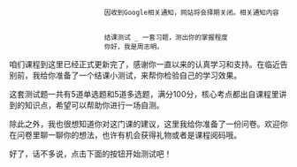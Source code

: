 
                            
                            因收到Google相关通知，网站将会择期关闭。相关通知内容
                            
                            
                            结课测试 _ 一套习题，测出你的掌握程度
                            你好，我是周志明。

咱们课程到这里已经正式更新完了，感谢你一直以来的认真学习和支持。在临近告别前，我给你准备了一个结课小测试，来帮你检验自己的学习效果。

这套测试题一共有5道单选题和5道多选题，满分100分，核心考点都出自课程里讲到的知识点，希望可以帮助你进行一场自测。

除此之外，我也很想知道你对这门课的建议，这里我给你准备了一份问卷。欢迎你在问卷里聊一聊你的想法，也许有机会获得礼物或者是课程阅码哦。



好了，话不多说，点击下面的按钮开始测试吧！



                        
                        
                            
